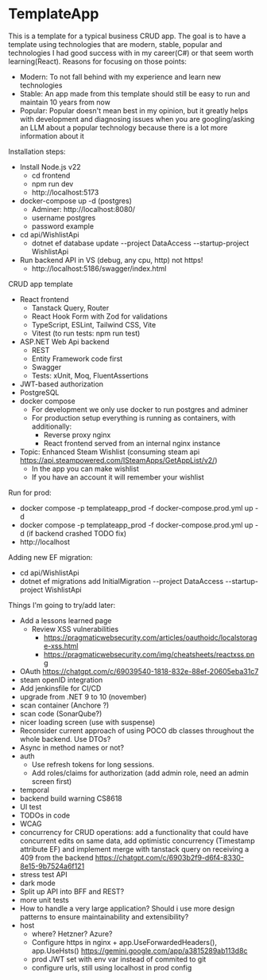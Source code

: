 # TemplateApp

This is a template for a typical business CRUD app. The goal is to have a template using technologies that are modern, stable, popular and technologies I had good success with in my career(C#) or that seem worth learning(React). Reasons for focusing on those points:
- Modern: To not fall behind with my experience and learn new technologies
- Stable: An app made from this template should still be easy to run and maintain 10 years from now
- Popular: Popular doesn't mean best in my opinion, but it greatly helps with development and diagnosing issues when you are googling/asking an LLM about a popular technology because there is a lot more information about it

Installation steps:
- Install Node.js v22
    - cd frontend
    - npm run dev
    - http://localhost:5173
- docker-compose up -d (postgres)
    - Adminer: http://localhost:8080/
    - username postgres
    - password example
- cd api/WishlistApi
    - dotnet ef database update --project DataAccess --startup-project WishlistApi
- Run backend API in VS (debug, any cpu, http) not https!
    - http://localhost:5186/swagger/index.html


CRUD app template
- React frontend
    - Tanstack Query, Router
    - React Hook Form with Zod for validations
    - TypeScript, ESLint, Tailwind CSS, Vite
    - Vitest (to run tests: npm run test)
- ASP.NET Web Api backend
    - REST 
    - Entity Framework code first
    - Swagger
    - Tests: xUnit, Moq, FluentAssertions
- JWT-based authorization
- PostgreSQL
- docker compose
    - For development we only use docker to run postgres and adminer
    - For production setup everything is running as containers, with additionally:
        - Reverse proxy nginx
        - React frontend served from an internal nginx instance
- Topic: Enhanced Steam Wishlist (consuming steam api https://api.steampowered.com/ISteamApps/GetAppList/v2/)
    - In the app you can make wishlist
    - If you have an account it will remember your wishlist

Run for prod:
- docker compose -p templateapp_prod -f docker-compose.prod.yml up -d
- docker compose -p templateapp_prod -f docker-compose.prod.yml up -d (if backend crashed TODO fix)
- http://localhost

Adding new EF migration:
- cd api/WishlistApi
- dotnet ef migrations add InitialMigration --project DataAccess --startup-project WishlistApi


Things I'm going to try/add later:
- Add a lessons learned page
    - Review XSS vulnerabilities
        - https://pragmaticwebsecurity.com/articles/oauthoidc/localstorage-xss.html
        - https://pragmaticwebsecurity.com/img/cheatsheets/reactxss.png
- OAuth https://chatgpt.com/c/69039540-1818-832e-88ef-20605eba31c7
- steam openID integration
- Add jenkinsfile for CI/CD
- upgrade from .NET 9 to 10 (november)
- scan container (Anchore ?)
- scan code (SonarQube?)
- nicer loading screen (use with suspense)
- Reconsider current approach of using POCO db classes throughout the whole backend. Use DTOs?
- Async in method names or not?
- auth
    - Use refresh tokens for long sessions.
    - Add roles/claims for authorization (add admin role, need an admin screen first)
- temporal
- backend build warning CS8618
- UI test
- TODOs in code
- WCAG
- concurrency for CRUD operations: add a functionality that could have concurrent edits on same data, add optimistic concurrency (Timestamp attribute EF) and implement merge with tanstack query on receiving a 409 from the backend https://chatgpt.com/c/6903b2f9-d6f4-8330-8e15-9b7524a6f121
- stress test API
- dark mode
- Split up API into BFF and REST?
- more unit tests
- How to handle a very large application? Should i use more design patterns to ensure maintainability and extensibility?
- host
    - where? Hetzner? Azure?
    - Configure https in nginx + app.UseForwardedHeaders(), app.UseHsts()  https://gemini.google.com/app/a3815289ab113d8c
    - prod JWT set with env var instead of commited to git
    - configure urls, still using localhost in prod config